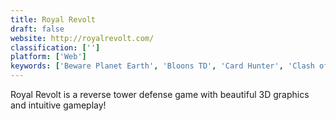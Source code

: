 ```yaml
---
title: Royal Revolt
draft: false 
website: http://royalrevolt.com/
classification: ['']
platform: ['Web']
keywords: ['Beware Planet Earth', 'Bloons TD', 'Card Hunter', 'Clash of Clans', 'Defend Your Motti', 'Defensoid', 'DomiNations', 'Fieldrunners', 'Genetic Invasion', 'HexDefense', 'Innotoria Tower Defense', 'Kingdom Rush', 'Pheugo', 'Robo Defense', 'Sol Survivor', 'Swords and Soldiers', 'Tower Duel', 'TowerMadness', 'Towers of Oz', 'Zombie Farm']
---
```

Royal Revolt is a reverse tower defense game with beautiful 3D graphics and intuitive gameplay!